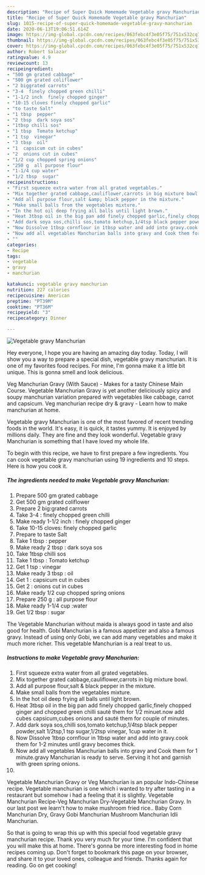 ```yaml
---
description: "Recipe of Super Quick Homemade Vegetable gravy Manchurian"
title: "Recipe of Super Quick Homemade Vegetable gravy Manchurian"
slug: 1015-recipe-of-super-quick-homemade-vegetable-gravy-manchurian
date: 2020-06-13T19:06:51.614Z
image: https://img-global.cpcdn.com/recipes/063febc4f3e05f75/751x532cq70/vegetable-gravy-manchurian-recipe-main-photo.jpg
thumbnail: https://img-global.cpcdn.com/recipes/063febc4f3e05f75/751x532cq70/vegetable-gravy-manchurian-recipe-main-photo.jpg
cover: https://img-global.cpcdn.com/recipes/063febc4f3e05f75/751x532cq70/vegetable-gravy-manchurian-recipe-main-photo.jpg
author: Robert Salazar
ratingvalue: 4.9
reviewcount: 13
recipeingredient:
- "500 gm grated cabbage"
- "500 gm grated coliflower"
- "2 biggrated carrots"
- "3-4  finely chopped green chilli"
- "1-1/2 inch  finely chopped ginger"
- "10-15 cloves finely chopped garlic"
- "to taste Salt"
- "1 tbsp  pepper"
- "2 tbsp  dark soya sos"
- "1tbsp chilli sos"
- "1 tbsp  Tomato ketchup"
- "1 tsp  vinegar"
- "3 tbsp  oil"
- "1  capsicum cut in cubes"
- "2  onions cut in cubes"
- "1/2 cup chopped spring onions"
- "250 g  all purpose flour"
- "1-1/4 cup water"
- "1/2 tbsp  sugar"
recipeinstructions:
- "First squeeze extra water from all grated vegetables."
- "Mix together grated cabbage,cauliflower,carrots in big mixture bowl."
- "Add all purpose flour,salt &amp; black pepper in the mixture."
- "Make small balls from the vegetables mixture."
- "In the hot oil deep frying all balls until light brown."
- "Heat 3tbsp oil in the big pan add finely chopped garlic,finely chopped ginger and chopped green chilli sauté them for 1/2 minuet.now add cubes capsicum,cubes onions and sauté them for couple of minutes."
- "Add dark soya sos,chilli sos,tomato ketchup,1/4tsp black pepper powder,salt 1/2tsp,1 tsp sugar,1/2tsp vinegar, 1cup water in it."
- "Now Dissolve 1tbsp cornflour in 1tbsp water and add into gravy.cook them for 1-2 minutes until gravy becomes thick."
- "Now add all vegetables Manchurian balls into gravy and Cook them for 1 minute.gravy Manchurian is ready to serve. Serving it hot and garnish with green spring onions."
- ""
categories:
- Recipe
tags:
- vegetable
- gravy
- manchurian

katakunci: vegetable gravy manchurian 
nutrition: 227 calories
recipecuisine: American
preptime: "PT39M"
cooktime: "PT36M"
recipeyield: "3"
recipecategory: Dinner

---
```



![Vegetable gravy Manchurian](https://img-global.cpcdn.com/recipes/063febc4f3e05f75/751x532cq70/vegetable-gravy-manchurian-recipe-main-photo.jpg)

Hey everyone, I hope you are having an amazing day today. Today, I will show you a way to prepare a special dish, vegetable gravy manchurian. It is one of my favorites food recipes. For mine, I'm gonna make it a little bit unique. This is gonna smell and look delicious.

Veg Manchurian Gravy (With Sauce) - Makes for a tasty Chinese Main Course. Vegetable Manchurian Gravy is yet another deliciously spicy and soupy manchurian variation prepared with vegetables like cabbage, carrot and capsicum. Veg manchurian recipe dry &amp; gravy - Learn how to make manchurian at home.

Vegetable gravy Manchurian is one of the most favored of recent trending foods in the world. It's easy, it is quick, it tastes yummy. It is enjoyed by millions daily. They are fine and they look wonderful. Vegetable gravy Manchurian is something that I have loved my whole life.


To begin with this recipe, we have to first prepare a few ingredients. You can cook vegetable gravy manchurian using 19 ingredients and 10 steps. Here is how you cook it.

<!--inarticleads1-->

##### The ingredients needed to make Vegetable gravy Manchurian:

1. Prepare 500 gm grated cabbage
1. Get 500 gm grated coliflower
1. Prepare 2 big:grated carrots
1. Take 3-4 : finely chopped green chilli
1. Make ready 1-1/2 inch : finely chopped ginger
1. Take 10-15 cloves: finely chopped garlic
1. Prepare to taste Salt
1. Take 1 tbsp : pepper
1. Make ready 2 tbsp : dark soya sos
1. Take 1tbsp chilli sos
1. Take 1 tbsp : Tomato ketchup
1. Get 1 tsp : vinegar
1. Make ready 3 tbsp : oil
1. Get 1 : capsicum cut in cubes
1. Get 2 : onions cut in cubes
1. Make ready 1/2 cup chopped spring onions
1. Prepare 250 g : all purpose flour
1. Make ready 1-1/4 cup :water
1. Get 1/2 tbsp : sugar


The Vegetable Manchurian without maida is always good in taste and also good for health. Gobi Manchurian is a famous appetizer and also a famous gravy. Instead of using only Gobi, we can add many vegetables and make it much more richer. This vegetable Manchurian is a real treat to us. 

<!--inarticleads2-->

##### Instructions to make Vegetable gravy Manchurian:

1. First squeeze extra water from all grated vegetables.
1. Mix together grated cabbage,cauliflower,carrots in big mixture bowl.
1. Add all purpose flour,salt &amp; black pepper in the mixture.
1. Make small balls from the vegetables mixture.
1. In the hot oil deep frying all balls until light brown.
1. Heat 3tbsp oil in the big pan add finely chopped garlic,finely chopped ginger and chopped green chilli sauté them for 1/2 minuet.now add cubes capsicum,cubes onions and sauté them for couple of minutes.
1. Add dark soya sos,chilli sos,tomato ketchup,1/4tsp black pepper powder,salt 1/2tsp,1 tsp sugar,1/2tsp vinegar, 1cup water in it.
1. Now Dissolve 1tbsp cornflour in 1tbsp water and add into gravy.cook them for 1-2 minutes until gravy becomes thick.
1. Now add all vegetables Manchurian balls into gravy and Cook them for 1 minute.gravy Manchurian is ready to serve. Serving it hot and garnish with green spring onions.
1. 


Vegetable Manchurian Gravy or Veg Manchurian is an popular Indo-Chinese recipe. Vegetable manchurian is one which i wanted to try after tasting in a restaurant but somehow i had a feeling that it is slightly. Vegetable Manchurian Recipe-Veg Manchurian Dry-Vegetable Manchurian Gravy. In our last post we learn&#39;t how to make mushroom fried rice.. Baby Corn Manchurian Dry, Gravy Gobi Manchurian Mushroom Manchurian Idli Manchurian. 

So that is going to wrap this up with this special food vegetable gravy manchurian recipe. Thank you very much for your time. I'm confident that you will make this at home. There's gonna be more interesting food in home recipes coming up. Don't forget to bookmark this page on your browser, and share it to your loved ones, colleague and friends. Thanks again for reading. Go on get cooking!
